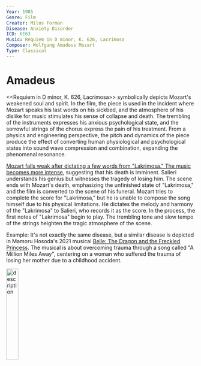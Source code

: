 ```yaml
---
Year: 1985
Genre: Film
Creator: Milos Forman
Disease: Anxiety Disorder
ICD: 6E63
Music: Requiem in D minor, K. 626, Lacrimosa
Composer: Wolfgang Amadeus Mozart
Type: Classical
---
```


# Amadeus

<<Requiem in D minor, K. 626, Lacrimosa>> symbolically depicts Mozart's weakened soul and spirit. In the film, the piece is used in the incident where Mozart speaks his last words on his sickbed, and the atmosphere of his dislike for music stimulates his sense of collapse and death. The trembling of the instruments expresses his anxious psychological state, and the sorrowful strings of the chorus express the pain of his treatment. From a physics and engineering perspective, the pitch and dynamics of the piece produce the effect of converting human physiological and psychological states into sound wave compression and combination, expanding the phenomenal resonance.

[Mozart falls weak after dictating a few words from "Lakrimosa." The music becomes more intense](https://youtu.be/VixAWkjyhx0?si=4tQ2vl2wl9L4ouYQ), suggesting that his death is imminent. Salieri understands his genius but witnesses the tragedy of losing him. The scene ends with Mozart's death, emphasizing the unfinished state of "Lakrimosa," and the film is converted to the scene of his funeral. Mozart tries to complete the score for "Lakrimosa," but he is unable to compose the song himself due to his physical limitations. He dictates the melody and harmony of the "Lakrimosa" to Salieri, who records it as the score. In the process, the first notes of "Lakrimosa" begin to play. The trembling tone and slow tempo of the strings heighten the tragic atmosphere of the scene.

Example: It's not exactly the same disease, but a similar disease is depicted in Mamoru Hosoda's 2021 musical [Belle: The Dragon and the Freckled Princess](huh_yejin.md). The musical is about overcoming trauma through a song called "A Million Miles Away", centering on a woman who suffered the trauma of losing her mother due to a childhood accident.

<img src="./lee_shinbeom_img.jpg" alt="description" style="width:25%;" />
